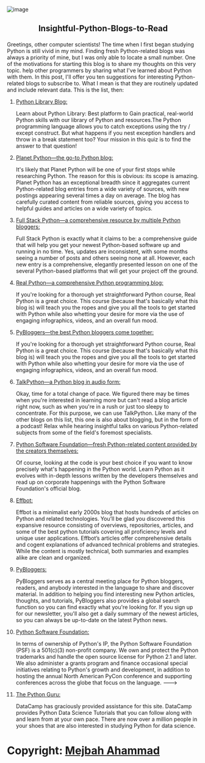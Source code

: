 ![image](https://user-images.githubusercontent.com/56669333/212460259-270711fe-9b6e-491e-881a-a2e9f1315ac6.png)


<h2><p align="center">Insightful-Python-Blogs-to-Read</p></h2>
Greetings, other computer scientists! The time when I first began studying Python is still vivid in my mind. Finding fresh Python-related blogs was always a priority of mine, but I was only able to locate a small number. One of the motivations for starting this blog is to share my thoughts on this very topic. help other programmers by sharing what I've learned about Python with them. In this post, I'll offer you ten suggestions for interesting Python-related blogs to subscribe to. What I mean is that they are routinely updated and include relevant data. This is the list, then:

1. <a href="https://www.blog.pythonlibrary.org/"> Python Library Blog: </a>

    Learn about Python Library: Best platform to Gain practical, real-world Python skills with our library of Python and resources.The Python programming language    allows you to catch exceptions using the try / except construct. But what happens if you nest exception handlers and throw in a break statement too? Your mission in this quiz is to find the answer to that question! 
2. <a href="https://planetpython.org/"> Planet Python—the go-to Python blog: </a>

    It's likely that Planet Python will be one of your first stops while researching Python. The reason for this is obvious: its scope is amazing. Planet Python has an exceptional breadth since it aggregates current Python-related blog entries from a wide variety of sources, with new postings appearing several times a day on average. The blog has carefully curated content from reliable sources, giving you access to helpful guides and articles on a wide variety of topics.

3. <a href="https://www.fullstackpython.com/blog.html"> Full Stack Python—a comprehensive resource by multiple Python bloggers: </a>

    Full Stack Python is exactly what it claims to be: a comprehensive guide that will help you get your newest Python-based software up and running in no time. Yes, updates are inconsistent, with some months seeing a number of posts and others seeing none at all. However, each new entry is a comprehensive, elegantly presented lesson on one of the several Python-based platforms that will get your project off the ground.
4. <a href="https://realpython.com/"> Real Python—a comprehensive Python programming blog: </a>

    If you're looking for a thorough yet straightforward Python course, Real Python is a great choice. This course (because that's basically what this blog is) will teach you the ropes and give you all the tools to get started with Python while also whetting your desire for more via the use of engaging infographics, videos, and an overall fun mood.

5. <a href="http://www.pybloggers.com/"> PyBloggers—the best Python bloggers come together: </a>

    If you're looking for a thorough yet straightforward Python course, Real Python is a great choice. This course (because that's basically what this blog is) will teach you the ropes and give you all the tools to get started with Python while also whetting your desire for more via the use of engaging infographics, videos, and an overall fun mood.
    
6. <a href="https://talkpython.fm/episodes/all"> TalkPython—a Python blog in audio form: </a>

    Okay, time for a total change of pace. We figured there may be times when you're interested in learning more but can't read a blog article right now, such as when you're in a rush or just too sleepy to concentrate. For this purpose, we can use TalkPython. Like many of the other blogs on this list, this one is also about blogging, but in the form of a podcast! Relax while hearing insightful talks on various Python-related subjects from some of the field's foremost specialists.
    
7. <a href="http://pyfound.blogspot.com/"> Python Software Foundation—fresh Python-related content provided by the creators themselves:</a>

    Of course, looking at the code is your best choice if you want to know precisely what's happening in the Python world. Learn Python as it evolves with in-depth lessons written by the developers themselves and read up on corporate happenings with the Python Software Foundation's official blog.
    
8. <a href="http://effbot.org/">Effbot:</a>

    Effbot is a minimalist early 2000s blog that hosts hundreds of articles on Python and related technologies. You’ll be glad you discovered this expansive resource consisting of overviews, repositories, articles, and some of the best python tutorials covering all proficiency levels and unique user applications. Effbot’s articles offer comprehensive details and cogent explanations of advanced technical problems and strategies. While the content is mostly technical, both summaries and examples alike are clean and organized.
    
9. <a href="https://www.pybloggers.com/">PyBloggers:</a>

    PyBloggers serves as a central meeting place for Python bloggers, readers, and anybody interested in the language to share and discover material. In addition to helping you find interesting new Python articles, thoughts, and tutorials, PyBloggers also provides a global search function so you can find exactly what you're looking for. If you sign up for our newsletter, you'll also get a daily summary of the newest articles, so you can always be up-to-date on the latest Python news.

10. <a href="https://www.python.org/psf-landing/">Python Software Foundation:</a>

    In terms of ownership of Python's IP, the Python Software Foundation (PSF) is a 501(c)(3) non-profit company. We own and protect the Python trademarks and handle the open source license for Python 2.1 and later. We also administer a grants program and finance occasional special initiatives relating to Python's growth and development, in addition to hosting the annual North American PyCon conference and supporting conferences across the globe that focus on the language.
--->

11. <a href="https://thepythonguru.com/"> The Python Guru:</a>

    DataCamp has graciously provided assistance for this site. DataCamp provides Python Data Science Tutorials that you can follow along with and learn from at your own pace. There are now over a million people in your shoes that are also interested in studying Python for data science.
    
    
# Copyright: <a href="https://github.com/ahammadmejbah">Mejbah Ahammad</a>
